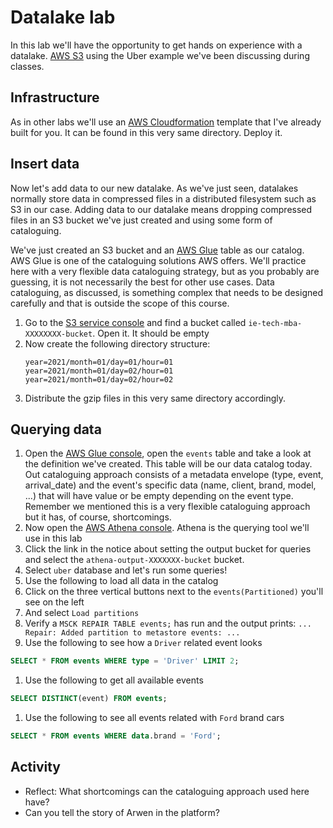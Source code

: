 # Datalake lab
In this lab we'll have the opportunity to get hands on experience with a datalake. [AWS S3](https://aws.amazon.com/s3/) using the Uber example we've been discussing during classes.

## Infrastructure

As in other labs we'll use an [AWS Cloudformation](https://aws.amazon.com/cloudformation/) template that I've already built for you. It can be found in this very same directory. Deploy it.

## Insert data

Now let's add data to our new datalake. As we've just seen, datalakes normally store data in compressed files in a distributed filesystem such as S3 in our case. Adding data to our datalake means dropping compressed files in an S3 bucket we've just created and using some form of cataloguing.

We've just created an S3 bucket and an [AWS Glue](https://aws.amazon.com/glue) table as our catalog. AWS Glue is one of the cataloguing solutions AWS offers. We'll practice here with a very flexible data cataloguing strategy, but as you probably are guessing, it is not necessarily the best for other use cases. Data cataloguing, as discussed, is something complex that needs to be designed carefully and that is outside the scope of this course.

1. Go to the [S3 service console](https://s3.console.aws.amazon.com/s3/home) and find a bucket called `ie-tech-mba-XXXXXXXX-bucket`. Open it. It should be empty
1. Now create the following directory structure:
   ```
   year=2021/month=01/day=01/hour=01
   year=2021/month=01/day=02/hour=01
   year=2021/month=01/day=02/hour=02
   ```
1. Distribute the gzip files in this very same directory accordingly.

## Querying data

1. Open the [AWS Glue console](https://console.aws.amazon.com/glue/home), open the `events` table and take a look at the definition we've created. This table will be our data catalog today. Out cataloguing approach consists of a metadata envelope (type, event, arrival_date) and the event's specific data (name, client, brand, model, ...) that will have value or be empty depending on the event type. Remember we mentioned this is a very flexible cataloguing approach but it has, of course, shortcomings.
1. Now open the [AWS Athena console](https://console.aws.amazon.com/athena/home). Athena is the querying tool we'll use in this lab
1. Click the link in the notice about setting the output bucket for queries and select the `athena-output-XXXXXXX-bucket` bucket.
1. Select `uber` database and let's run some queries!
1. Use the following to load all data in the catalog
  1. Click on the three vertical buttons next to the `events(Partitioned)` you'll see on the left
  1. And select `Load partitions`
  1. Verify a `MSCK REPAIR TABLE events;` has run and the output prints:
    ```
    ...
    Repair: Added partition to metastore events: ...
    ```
1. Use the following to see how a `Driver` related event looks
  ```sql
  SELECT * FROM events WHERE type = 'Driver' LIMIT 2;
  ```    
1. Use the following to get all available events
  ```sql
  SELECT DISTINCT(event) FROM events;
  ```
1. Use the following to see all events related with `Ford` brand cars
  ```sql
  SELECT * FROM events WHERE data.brand = 'Ford';
  ```

## Activity
* Reflect: What shortcomings can the cataloguing approach used here have?
* Can you tell the story of Arwen in the platform?

